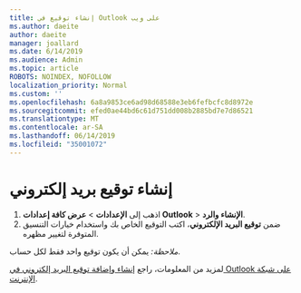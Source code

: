 ```yaml
---
title: إنشاء توقيع في Outlook على ويب
ms.author: daeite
author: daeite
manager: joallard
ms.date: 6/14/2019
ms.audience: Admin
ms.topic: article
ROBOTS: NOINDEX, NOFOLLOW
localization_priority: Normal
ms.custom: ''
ms.openlocfilehash: 6a8a9853ce6ad98d68588e3eb6fefbcfc8d8972e
ms.sourcegitcommit: efed0ae44bd6c61d751dd008b2885bd7e7d86521
ms.translationtype: MT
ms.contentlocale: ar-SA
ms.lasthandoff: 06/14/2019
ms.locfileid: "35001072"
---
```

# <a name="create-an-email-signature"></a>إنشاء توقيع بريد إلكتروني

1. اذهب إلى **الإعدادات** > **عرض كافة إعدادات Outlook** > **الإنشاء والرد**.
1. ضمن **توقيع البريد الإلكتروني**، اكتب التوقيع الخاص بك واستخدام خيارات التنسيق المتوفرة لتغيير مظهره.

*ملاحظة:* يمكن أن يكون توقيع واحد فقط لكل حساب.

لمزيد من المعلومات، راجع [إنشاء وإضافة توقيع البريد إلكتروني في Outlook على شبكة الإنترنت](https://support.office.com/article/5ff9dcfd-d3f1-447b-b2e9-39f91b074ea3).